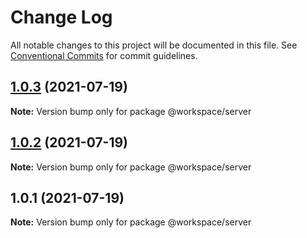 # Change Log

All notable changes to this project will be documented in this file.
See [Conventional Commits](https://conventionalcommits.org) for commit guidelines.

## [1.0.3](https://github.com/kashyaprp/testrepo/compare/v1.0.2...v1.0.3) (2021-07-19)

**Note:** Version bump only for package @workspace/server





## [1.0.2](https://github.com/kashyaprp/testrepo/compare/v1.0.1...v1.0.2) (2021-07-19)

**Note:** Version bump only for package @workspace/server





## 1.0.1 (2021-07-19)

**Note:** Version bump only for package @workspace/server
